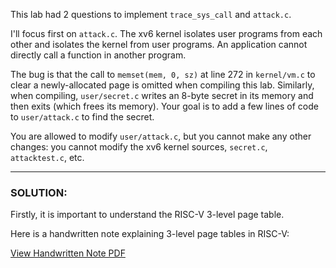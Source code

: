 This lab had 2 questions to implement `trace_sys_call` and `attack.c`.

I'll focus first on `attack.c`. The xv6 kernel isolates user programs from each other and isolates the kernel from user programs. An application cannot directly call a function in another program.

The bug is that the call to `memset(mem, 0, sz)` at line 272 in `kernel/vm.c` to clear a newly-allocated page is omitted when compiling this lab. Similarly, when compiling, `user/secret.c` writes an 8-byte secret in its memory and then exits (which frees its memory). Your goal is to add a few lines of code to `user/attack.c` to find the secret.

You are allowed to modify `user/attack.c`, but you cannot make any other changes: you cannot modify the xv6 kernel sources, `secret.c`, `attacktest.c`, etc.

---

### SOLUTION:

Firstly, it is important to understand the RISC-V 3-level page table.

Here is a handwritten note explaining 3-level page tables in RISC-V:

[View Handwritten Note PDF](https://github.com/Sarthaki2005/xv6-lab-2024-solutions/blob/main/attack.PDF)
